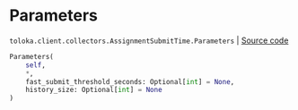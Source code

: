 # Parameters
`toloka.client.collectors.AssignmentSubmitTime.Parameters` | [Source code](https://github.com/Toloka/toloka-kit/blob/v1.1.4/src/client/collectors.py#L244)

```python
Parameters(
    self,
    *,
    fast_submit_threshold_seconds: Optional[int] = None,
    history_size: Optional[int] = None
)
```

